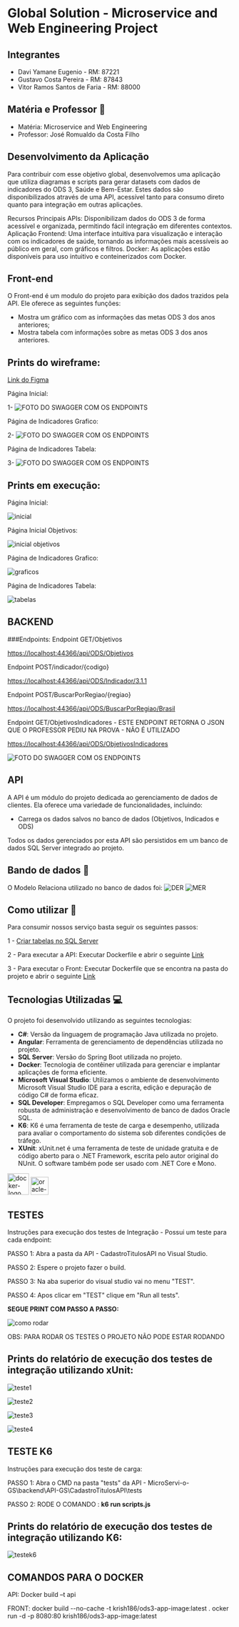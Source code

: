 #  Global Solution - Microservice and Web Engineering Project

## Integrantes 
- Davi Yamane Eugenio - RM: 87221
- Gustavo Costa Pereira - RM: 87843
- Vitor Ramos Santos de Faria - RM: 88000

## Matéria e Professor 📖
- Matéria: Microservice and Web Engineering
- Professor: José Romualdo da Costa Filho
  
## Desenvolvimento da Aplicação
Para contribuir com esse objetivo global, desenvolvemos uma aplicação que utiliza diagramas e scripts para gerar datasets com dados de indicadores do ODS 3, Saúde e Bem-Estar. Estes dados são disponibilizados através de uma API, acessível tanto para consumo direto quanto para integração em outras aplicações.

Recursos Principais
APIs: Disponibilizam dados do ODS 3 de forma acessível e organizada, permitindo fácil integração em diferentes contextos.
Aplicação Frontend: Uma interface intuitiva para visualização e interação com os indicadores de saúde, tornando as informações mais acessíveis ao público em geral, com gráficos e filtros.
Docker: As aplicações estão disponíveis para uso intuitivo e conteinerizados com Docker.

## Front-end
O Front-end é um modulo do projeto para exibição dos dados trazidos pela API. Ele oferece as seguintes funções:

- Mostra um gráfico com as informações das metas ODS 3 dos anos anteriores;
- Mostra tabela com informações sobre as metas ODS 3 dos anos anteriores.
 
 ## Prints do wireframe:

[Link do Figma](https://www.figma.com/file/WFwUK9dpe97lAWCtCOBaHI/Untitled?type=design&node-id=1-670&mode=design&t=vFTwudNWORHzWCeZ-0)
 
Página Inicial:


1- ![FOTO DO SWAGGER COM OS ENDPOINTS](prints/wireframe/home.png)

Página de Indicadores Grafico:


2- ![FOTO DO SWAGGER COM OS ENDPOINTS](prints/wireframe/grafico.png)

Página de Indicadores Tabela:


3- ![FOTO DO SWAGGER COM OS ENDPOINTS](prints/wireframe/tabela.png)

## Prints em execução:
Página Inicial:

![inicial](prints/execucao/inicial.jpg)

Página Inicial Objetivos:


![inicial objetivos](prints/execucao/inicialObjetivos.jpg)

Página de Indicadores Grafico:

![graficos](prints/execucao/graficos.jpg)

Página de Indicadores Tabela:

![tabelas](prints/execucao/tabelas.jpg)

## BACKEND
 ###Endpoints:
Endpoint GET/Objetivos

[https://localhost:44366/api/ODS/Objetivos](https://localhost:44366/api/ODS/Objetivos)

Endpoint POST/indicador/{codigo}

[https://localhost:44366/api/ODS/Indicador/3.1.1](https://localhost:44366/api/ODS/Indicador/3.1.1)

Endpoint POST/BuscarPorRegiao/{regiao}

[https://localhost:44366/api/ODS/BuscarPorRegiao/Brasil](https://localhost:44366/api/ODS/BuscarPorRegiao/Brasil)

Endpoint GET/ObjetivosIndicadores - ESTE ENDPOINT RETORNA O JSON QUE O PROFESSOR PEDIU NA PROVA - NÃO É UTILIZADO

[https://localhost:44366/api/ODS/ObjetivosIndicadores](https://localhost:44366/api/ODS/ObjetivosIndicadores)


![FOTO DO SWAGGER COM OS ENDPOINTS](prints/swagger/PrintSwagger.jpg)

## API 
A API é um módulo do projeto dedicada ao gerenciamento de dados de clientes. Ela oferece uma variedade de funcionalidades, incluindo:

- Carrega os dados salvos no banco de dados (Objetivos, Indicados e ODS)
  
Todos os dados gerenciados por esta API são persistidos em um banco de dados SQL Server integrado ao projeto.

## Bando de dados 🎲
O Modelo Relaciona utilizado no banco de dados foi: 
![DER](prints/bandoDeDados/DER.png)
![MER](prints/bandoDeDados/MER.png)

## Como utilizar 📄
Para consumir nossos serviço basta seguir os seguintes passos:

1 - [Criar tabelas no SQL Server](https://github.com/DaviYEugenio/MicroServi-o-GS/tree/main/BD)

2 - Para executar a API: Executar Dockerfile e abrir o seguinte [Link](https://localhost:44366/swagger/index.html)

3 - Para executar o Front: Executar Dockerfile que se encontra na pasta do projeto e abrir o seguinte [Link](http://localhost:4200/#/)

## Tecnologias Utilizadas 💻
O projeto foi desenvolvido utilizando as seguintes tecnologias:
- **C#**: Versão da linguagem de programação Java utilizada no projeto.
- **Angular**: Ferramenta de gerenciamento de dependências utilizada no projeto.
- **SQL Server**: Versão do Spring Boot utilizada no projeto.
- **Docker**: Tecnologia de contêiner utilizada para gerenciar e implantar aplicações de forma eficiente.
- **Microsoft Visual Studio**: Utilizamos o ambiente de desenvolvimento Microsoft Visual Studio IDE para a escrita, edição e depuração de código C# de forma eficaz.
- **SQL Developer**: Empregamos o SQL Developer como uma ferramenta robusta de administração e desenvolvimento de banco de dados Oracle SQL.
- **K6**: K6 é uma ferramenta de teste de carga e desempenho, utilizada para avaliar o comportamento do sistema sob diferentes condições de tráfego.
- **XUnit**: xUnit.net é uma ferramenta de teste de unidade gratuita e de código aberto para o .NET Framework, escrita pelo autor original do NUnit. O software também pode ser usado com .NET Core e Mono.

<p display="inline-block">
  <img width="48" src="https://github.com/FIAP20233SIS/Cliente/assets/98359422/47409cfd-cfa8-4139-a78b-15592d7771bf" alt="docker-logo"/>
  <img width="40" src="https://upload.wikimedia.org/wikipedia/en/thumb/6/68/Oracle_SQL_Developer_logo.svg/1200px-Oracle_SQL_Developer_logo.svg.png" alt="oracle-database-logo"/>
</p>

## TESTES

Instruções para execução dos testes de Integração - Possui um teste para cada endpoint:

PASSO 1: Abra a pasta da API - CadastroTitulosAPI no Visual Studio.

PASSO 2: Espere o projeto fazer o build.

PASSO 3: Na aba superior do visual studio vai no menu "TEST".

PASSO 4: Apos clicar em "TEST" clique em "Run all tests".

**SEGUE PRINT COM PASSO A PASSO:**

![como rodar](prints/testes/XUnit/comorodar.jfif)

OBS: PARA RODAR OS TESTES O PROJETO NÃO PODE ESTAR RODANDO

## Prints do relatório de execução dos testes de integração utilizando xUnit:

![teste1](prints/testes/XUnit/teste1.jfif)

![teste2](prints/testes/XUnit/teste2.jfif)

![teste3](prints/testes/XUnit/teste3.jfif)

![teste4](prints/testes/XUnit/teste4.jfif)

## TESTE K6

Instruções para execução dos teste de carga:

PASSO 1: Abra o CMD na pasta "tests" da API - MicroServi-o-GS\backend\API-GS\CadastroTitulosAPI\tests

PASSO 2: RODE O COMANDO : **k6 run scripts.js**

## Prints do relatório de execução dos testes de integração utilizando K6:

![testek6](prints/testes/K6/k6teste.png)




## COMANDOS PARA O DOCKER

API:
Docker build –t api

FRONT:
docker build --no-cache -t krish186/ods3-app-image:latest .
ocker run -d -p 8080:80 krish186/ods3-app-image:latest 












































































































































































































































































































































































































































































































































































































































































































































































































































































































































































































































































































































































































 
